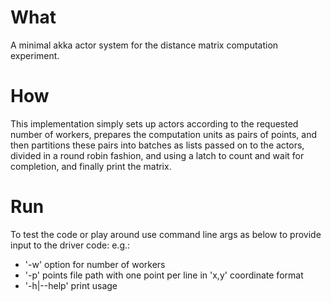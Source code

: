 # What

A minimal akka actor system for the distance matrix computation experiment.

# How

This implementation simply sets up actors according to the requested number of
workers, prepares the computation units as pairs of points, and then partitions these pairs into batches as lists
passed on to the actors, divided in a round robin fashion, and using a latch to count and wait for completion,
and finally print the matrix.

# Run

To test the code or play around use command line args as below to provide input to the driver code:
e.g.:
* '-w' option for number of workers
* '-p' points file path with one point per line in 'x,y' coordinate format
* '-h|--help' print usage
